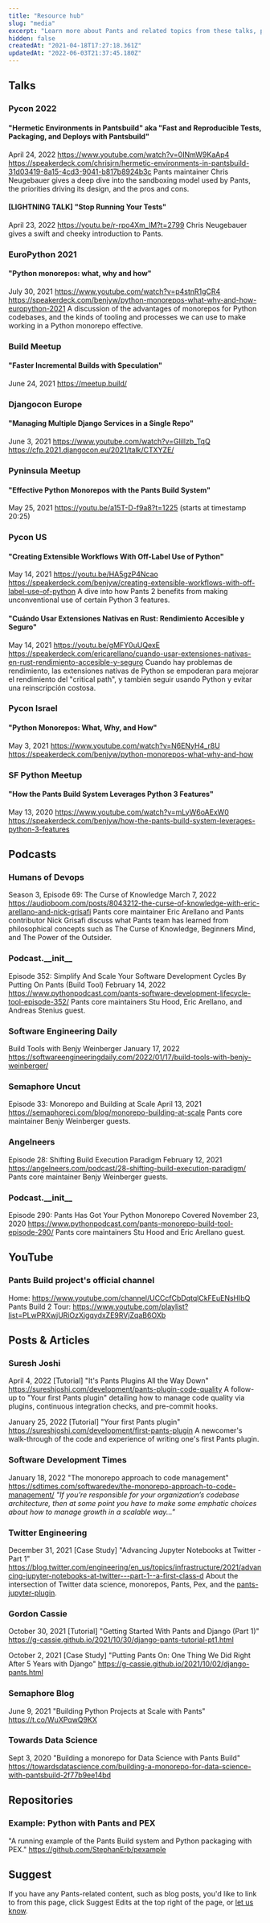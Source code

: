 ```yaml
---
title: "Resource hub"
slug: "media"
excerpt: "Learn more about Pants and related topics from these talks, posts and podcasts featuring Pants contributors and users."
hidden: false
createdAt: "2021-04-18T17:27:18.361Z"
updatedAt: "2022-06-03T21:37:45.180Z"
---
```

## Talks


### Pycon 2022
#### "Hermetic Environments in Pantsbuild" aka "Fast and Reproducible Tests, Packaging, and Deploys with Pantsbuild"
April 24, 2022
https://www.youtube.com/watch?v=0INmW9KaAp4
https://speakerdeck.com/chrisjrn/hermetic-environments-in-pantsbuild-31d03419-8a15-4cd3-9041-b817b8924b3c
Pants maintainer Chris Neugebauer gives a deep dive into the sandboxing model used by Pants, the priorities driving its design, and the pros and cons.

#### [LIGHTNING TALK] "Stop Running Your Tests"
April 23, 2022
https://youtu.be/r-rpo4Xm_lM?t=2799
Chris Neugebauer gives a swift and cheeky introduction to Pants.

### EuroPython 2021
#### "Python monorepos: what, why and how"
July 30, 2021
https://www.youtube.com/watch?v=p4stnR1gCR4
https://speakerdeck.com/benjyw/python-monorepos-what-why-and-how-europython-2021
A discussion of the advantages of monorepos for Python codebases, and the kinds of tooling and processes we can use to make working in a Python monorepo effective.

### Build Meetup
#### "Faster Incremental Builds with Speculation"
June 24, 2021
https://meetup.build/

### Djangocon Europe
#### "Managing Multiple Django Services in a Single Repo"
June 3, 2021
https://www.youtube.com/watch?v=Glillzb_TqQ
https://cfp.2021.djangocon.eu/2021/talk/CTXYZE/

### Pyninsula Meetup
#### "Effective Python Monorepos with the Pants Build System"
May 25, 2021
https://youtu.be/a15T-D-f9a8?t=1225 (starts at timestamp 20:25)

### Pycon US
#### "Creating Extensible Workflows With Off-Label Use of Python"
May 14, 2021
https://youtu.be/HA5gzP4Ncao
https://speakerdeck.com/benjyw/creating-extensible-workflows-with-off-label-use-of-python
A dive into how Pants 2 benefits from making unconventional use of certain Python 3 features.

#### "Cuándo Usar Extensiones Nativas en Rust: Rendimiento Accesible y Seguro"
May 14, 2021
https://youtu.be/gMFY0uUQexE
https://speakerdeck.com/ericarellano/cuando-usar-extensiones-nativas-en-rust-rendimiento-accesible-y-seguro
Cuando hay problemas de rendimiento, las extensiones nativas de Python se empoderan para mejorar el rendimiento del "critical path", y también seguir usando Python y evitar una reinscripción costosa.

### Pycon Israel
#### "Python Monorepos: What, Why, and How"
May 3, 2021
https://www.youtube.com/watch?v=N6ENyH4_r8U
https://speakerdeck.com/benjyw/python-monorepos-what-why-and-how

### SF Python Meetup
#### "How the Pants Build System Leverages Python 3 Features"
May 13, 2020
https://www.youtube.com/watch?v=mLyW6oAExW0
https://speakerdeck.com/benjyw/how-the-pants-build-system-leverages-python-3-features

## Podcasts

### Humans of Devops
Season 3, Episode 69: The Curse of Knowledge
March 7, 2022
https://audioboom.com/posts/8043212-the-curse-of-knowledge-with-eric-arellano-and-nick-grisafi
Pants core maintainer Eric Arellano and Pants contributor Nick Grisafi discuss what Pants team has learned from philosophical concepts such as The Curse of Knowledge, Beginners Mind, and The Power of the Outsider.

### Podcast.\_\_init\_\_
Episode 352: Simplify And Scale Your Software Development Cycles By Putting On Pants (Build Tool)
February 14, 2022
https://www.pythonpodcast.com/pants-software-development-lifecycle-tool-episode-352/
Pants core maintainers Stu Hood, Eric Arellano, and Andreas Stenius guest.

### Software Engineering Daily
Build Tools with Benjy Weinberger
January 17, 2022
https://softwareengineeringdaily.com/2022/01/17/build-tools-with-benjy-weinberger/

### Semaphore Uncut
Episode 33: Monorepo and Building at Scale
April 13, 2021
https://semaphoreci.com/blog/monorepo-building-at-scale
Pants core maintainer Benjy Weinberger guests.

### Angelneers
Episode 28: Shifting Build Execution Paradigm
February 12, 2021
https://angelneers.com/podcast/28-shifting-build-execution-paradigm/
Pants core maintainer Benjy Weinberger guests.

### Podcast.\_\_init\_\_
Episode 290: Pants Has Got Your Python Monorepo Covered
November 23, 2020
https://www.pythonpodcast.com/pants-monorepo-build-tool-episode-290/
Pants core maintainers Stu Hood and Eric Arellano guest.

## YouTube
### Pants Build project's official channel
Home: https://www.youtube.com/channel/UCCcfCbDqtqlCkFEuENsHlbQ
Pants Build 2 Tour: https://www.youtube.com/playlist?list=PLwPRXwjURiOzXjgqydxZE9RVjZqaB6OXb

## Posts & Articles

### Suresh Joshi
April 4, 2022
[Tutorial] "It's Pants Plugins All the Way Down"
https://sureshjoshi.com/development/pants-plugin-code-quality
A follow-up to "Your first Pants plugin" detailing how to manage code quality via plugins, continuous integration checks, and pre-commit hooks.

January 25, 2022
[Tutorial] "Your first Pants plugin"
https://sureshjoshi.com/development/first-pants-plugin
A newcomer's walk-through of the code and experience of writing one's first Pants plugin.

### Software Development Times
January 18, 2022
"The monorepo approach to code management"
https://sdtimes.com/softwaredev/the-monorepo-approach-to-code-management/ <i>"If you’re responsible for your organization’s codebase architecture, then at some point you have to make some emphatic choices about how to manage growth in a scalable way..."</i>

### Twitter Engineering
December 31, 2021
[Case Study] "Advancing Jupyter Notebooks at Twitter - Part 1"
https://blog.twitter.com/engineering/en_us/topics/infrastructure/2021/advancing-jupyter-notebooks-at-twitter---part-1--a-first-class-d
About the intersection of Twitter data science, monorepos, Pants, Pex, and the [pants-jupyter-plugin](https://github.com/pantsbuild/pants-jupyter-plugin).

### Gordon Cassie
October 30, 2021
[Tutorial] "Getting Started With Pants and Django (Part 1)"
https://g-cassie.github.io/2021/10/30/django-pants-tutorial-pt1.html

October 2, 2021
[Case Study] "Putting Pants On: One Thing We Did Right After 5 Years with Django"
https://g-cassie.github.io/2021/10/02/django-pants.html

### Semaphore Blog
June 9, 2021
"Building Python Projects at Scale with Pants"
https://t.co/WuXPqwQ9KX

### Towards Data Science
Sept 3, 2020
"Building a monorepo for Data Science with Pants Build"
https://towardsdatascience.com/building-a-monorepo-for-data-science-with-pantsbuild-2f77b9ee14bd

## Repositories

### Example: Python with Pants and PEX
"A running example of the Pants Build system and Python packaging with PEX."
https://github.com/StephanErb/pexample

## Suggest

If you have any Pants-related content, such as blog posts, you'd like to link to from this page, click Suggest Edits at the top right of the page, or [let us know](doc:getting-help).